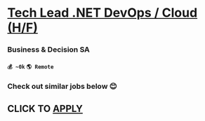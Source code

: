 # [Tech Lead .NET DevOps / Cloud (H/F)](https://www.remotewlb.com/apply/tech-lead-net-devops-cloud-h-f-41620)  
### Business & Decision SA  
#### `💰 ~0k` `🌎 Remote`  

###  Check out similar jobs below 😊

  
## CLICK TO [APPLY](https://www.remotewlb.com/apply/tech-lead-net-devops-cloud-h-f-41620)

